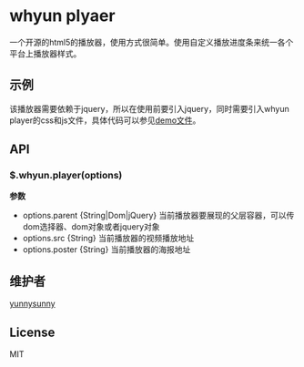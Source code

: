 # whyun plyaer
一个开源的html5的播放器，使用方式很简单。使用自定义播放进度条来统一各个平台上播放器样式。

## 示例
该播放器需要依赖于jquery，所以在使用前要引入jquery，同时需要引入whyun player的css和js文件，具体代码可以参见[demo文件](https://github.com/yunnysunny/whyun-player/blob/master/demo.html)。


## API

### $.whyun.player(options)
**参数**

- options.parent {String|Dom|jQuery} 当前播放器要展现的父层容器，可以传dom选择器、dom对象或者jquery对象
- options.src {String} 当前播放器的视频播放地址
- options.poster {String} 当前播放器的海报地址

## 维护者
[yunnysunny](https://github.com/yunnysunny)

## License

MIT
